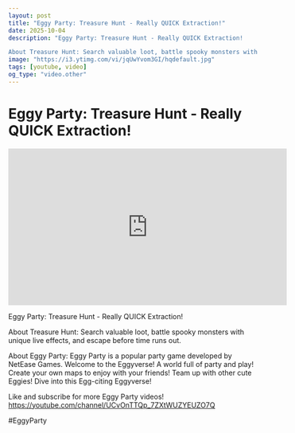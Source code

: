 ```yaml
---
layout: post
title: "Eggy Party: Treasure Hunt - Really QUICK Extraction!"
date: 2025-10-04
description: "Eggy Party: Treasure Hunt - Really QUICK Extraction! 

About Treasure Hunt: Search valuable loot, battle spooky monsters with unique live effects, and e..."
image: "https://i3.ytimg.com/vi/jqUwYvom3GI/hqdefault.jpg"
tags: [youtube, video]
og_type: "video.other"
---
```


<script type="application/ld+json">
{
  "@context": "http://schema.org",
  "@type": "VideoObject",
  "name": "Eggy Party: Treasure Hunt - Really QUICK Extraction!",
  "description": "Eggy Party: Treasure Hunt - Really QUICK Extraction! \n\nAbout Treasure Hunt: Search valuable loot, battle spooky monsters with unique live effects, and escape before time runs out. \n\nAbout Eggy Party: Eggy Party is a popular party game developed by NetEase Games. Welcome to the Eggyverse! A world full of party and play! Create your own maps to enjoy with your friends! Team up with other cute Eggies! Dive into this Egg-citing Eggyverse!\n\nLike and subscribe for more Eggy Party videos! https://youtube.com/channel/UCvOnTTQp_7ZXtWUZYEUZO7Q \n\n#EggyParty",
  "thumbnailUrl": "https://i3.ytimg.com/vi/jqUwYvom3GI/hqdefault.jpg",
  "uploadDate": "2025-10-04T03:33:37",
  "embedUrl": "https://www.youtube.com/embed/jqUwYvom3GI",
  "publisher": {
    "@type": "Person",
    "name": "Celo Zaga"
  },
  "mainEntityOfPage": {
    "@type": "WebPage",
    "@id": "https://celozaga.github.io/2025/10/04/eggy-party:-treasure-hunt---really-quick-extraction!-jqUwYvom3GI.html"
  },
  "duration": "PT0M0S"
}
</script>

<script type="application/ld+json">
{
  "@context": "http://schema.org",
  "@type": "BlogPosting",
  "headline": "Eggy Party: Treasure Hunt - Really QUICK Extraction!",
  "image": "https://i3.ytimg.com/vi/jqUwYvom3GI/hqdefault.jpg",
  "publisher": {
    "@type": "Person",
    "name": "Celo Zaga"
  },
  "url": "https://celozaga.github.io/2025/10/04/eggy-party:-treasure-hunt---really-quick-extraction!-jqUwYvom3GI.html",
  "datePublished": "2025-10-04T03:33:37",
  "dateCreated": "2025-10-04T03:33:37",
  "dateModified": "2025-10-04T03:33:37",
  "description": "Eggy Party: Treasure Hunt - Really QUICK Extraction! \n\nAbout Treasure Hunt: Search valuable loot, battle spooky monsters with unique live effects, and e...",
  "author": {
    "@type": "Person",
    "name": "Celo Zaga"
  },
  "mainEntityOfPage": {
    "@type": "WebPage",
    "@id": "https://celozaga.github.io/2025/10/04/eggy-party:-treasure-hunt---really-quick-extraction!-jqUwYvom3GI.html"
  }
}
</script>

<h1 class="youtube-post-title">Eggy Party: Treasure Hunt - Really QUICK Extraction!</h1>

<iframe width="560" height="315" src="https://www.youtube.com/embed/jqUwYvom3GI" class="youtube-post-embed" frameborder="0" allowfullscreen></iframe>

<p class="youtube-post-description">Eggy Party: Treasure Hunt - Really QUICK Extraction! 

About Treasure Hunt: Search valuable loot, battle spooky monsters with unique live effects, and escape before time runs out. 

About Eggy Party: Eggy Party is a popular party game developed by NetEase Games. Welcome to the Eggyverse! A world full of party and play! Create your own maps to enjoy with your friends! Team up with other cute Eggies! Dive into this Egg-citing Eggyverse!

Like and subscribe for more Eggy Party videos! https://youtube.com/channel/UCvOnTTQp_7ZXtWUZYEUZO7Q 

#EggyParty</p>
